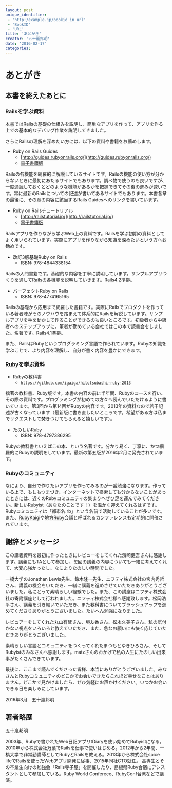 ```yaml
---
layout: post
unique_identifier:
 - 'http:/example.jp/bookid_in_url'
 - 'BookID'
 - 'URL'
title: 'あとがき'
creator: '五十嵐邦明'
date: '2016-02-17'
categories:
---
```


# あとがき

## 本書を終えたあとに

### Railsを学ぶ資料

本書ではRailsの基礎の仕組みを説明し、簡単なアプリを作って、アプリを作る上での基本的なデバッグ作業を説明してきました。

さらにRailsの理解を深めたい方には、以下の資料や書籍をお薦めします。

- Ruby on Rails Guides
  - [http://guides.rubyonrails.org/](http://guides.rubyonrails.org/)
  - [電子書籍版](http://tatsu-zine.com/books/railsguides)

Railsの各機能を網羅的に解説しているサイトです。Railsの機能の使い方が分からないときに最初にあたるサイトでもあります。調べ物で使うのも良いですが、一度通読しておくとどのような機能があるかを把握できてその後の進みが速いです。常に最新のRailsについての記述が書いてあるサイトでもあります。本書各章の最後に、その章の内容に該当するRails Guidesへのリンクを書いています。

- Ruby on Railsチュートリアル
  - [http://railstutorial.jp/](http://railstutorial.jp/)
  - [電子書籍版](http://tatsu-zine.com/books/railstutorial)

Railsアプリを作りながら学ぶWeb上の資料です。Railsを学ぶ初期の資料としてよく用いられています。実際にアプリを作りながら知識を深めたいという方へお勧めです。

- 改訂3版基礎Ruby on Rails
  - ISBN: 978-4844338154

Railsの入門書籍です。基礎的な内容を丁寧に説明しています。サンプルアプリつくりを通してRailsの各機能を説明していきます。Rails4.2準拠。

- パーフェクトRuby on Rails
  - ISBN: 978-4774165165

Railsの基礎から応用まで網羅した書籍です。実際にRailsでプロダクトを作っている著者陣がそのノウハウを踏まえて体系的にRailsを解説しています。サンプルアプリを手を動かして作ることができるのも良いところです。初級者から中級者へのステップアップに。筆者が勤めている会社ではこの本で読書会をしました。名著です。Rails4.1準拠。

また、RailsはRubyというプログラミング言語で作られています。Rubyの知識を学ぶことで、より内容を理解し、自分が書く内容を豊かにできます。

### Rubyを学ぶ資料

- Rubyの教科書
  - [`https://github.com/igaiga/hitotsubashi-ruby-2013`](https://github.com/igaiga/hitotsubashi-ruby-2013)

拙著の教科書、Ruby版です。本書の内容の前に半年間、Rubyのコースを行い、その際の資料です。プログラミングが初めての方々へ読んでいただけるように書いています。第3回から第14回がRubyの内容です。2013年の資料なので若干記述が古くなっています（最新版に書き直したいところです。希望がある方は私までリクエストして焚きつけてもらえると嬉しいです）。

- たのしいRuby
  - ISBN: 978-4797386295

Rubyの教科書といえばこの本、という名著です。分かり易く、丁寧に、かつ網羅的にRubyの説明をしています。最新の第五版が2016年2月に発売されています。

### Rubyのコミュニティ

なにより、自分で作りたいアプリを作ってみるのが一番勉強になります。作っている上で、もしもつまづき、インターネットで検索しても分からないことがあったときには、近くのRubyコミュニティの集まりへぜひ足を運んでみてください。新しいRubyist（あなたのことです！）を温かく迎えてくれるはずです。Rubyコミュニティは「都市名.rb」という名前で活動していることが多いです。また、[RubyKaigi](http://rubykaigi.org/)や[地方Ruby会議](http://regional.rubykaigi.org/)と呼ばれるカンファレンスも定期的に開催されています。

## 謝辞とメッセージ

この講義資料を最初に作ったときにレビューをしてくれた濱崎健吾さんに感謝します。講義にもTAとして参加し、毎回の講義の内容についても一緒に考えてくれて、大変心強かったし、なによりたのしい時間でした。

一橋大学のJonathan Lewis先生、鈴木隆一先生、ニフティ株式会社の宮内秀哲さん、講義の機会をいただき、一緒に講義を進めさせていただきありがとうございました。私にとって素晴らしい経験でした。また、この講座はニフティ株式会社の寄附講座として行われました。ニフティ株式会社様へ感謝致します。松岡浩平さん、講義を引き継いでいただき、また教科書についてブラッシュアップを進めてくださりありがとうございました。たいへん勉強になりました。

レビュアーをしてくれた丸山有彗さん、境友香さん、松永久美子さん、私の気付かない視点をいろいろと教えていただき、また、急なお願いにも快く応じていただきありがとうございました。

素晴らしい言語とコミュニティをつくってくれたまつもとゆきひろさん、そしてRubyistのみなさんへ感謝します。matzさんのおかげで私の人生にたのしい出来事がたくさんできています。

最後に、ここまで読んでくださった皆様、本当にありがとうございました。みなさんとRubyコミュニティのどこかでお会いできたらこれほど幸せなことはありません。どこかで見かけましたら、ぜひ気軽にお声かけください。いつかお会いできる日を楽しみにしています。

2016年3月　五十嵐邦明

## 著者略歴

五十嵐邦明

2003年、Rubyで書かれたWeb日記アプリtDiaryを使い始めてRubyistになる。2010年から株式会社万葉でRailsを仕事で使いはじめる。2012年から2年間、一橋大学で非常勤講師としてRubyとRailsを教える。2013年から株式会社spice lifeでRailsを使ったWebアプリ開発に従事、2015年同社CTO就任。
高専生とその卒業生向けの勉強会「Rails寺子屋」を開催したり、島根県Ruby合宿にアシスタントとして参加している。Ruby World Conferece、RubyConf台湾などで講演。
